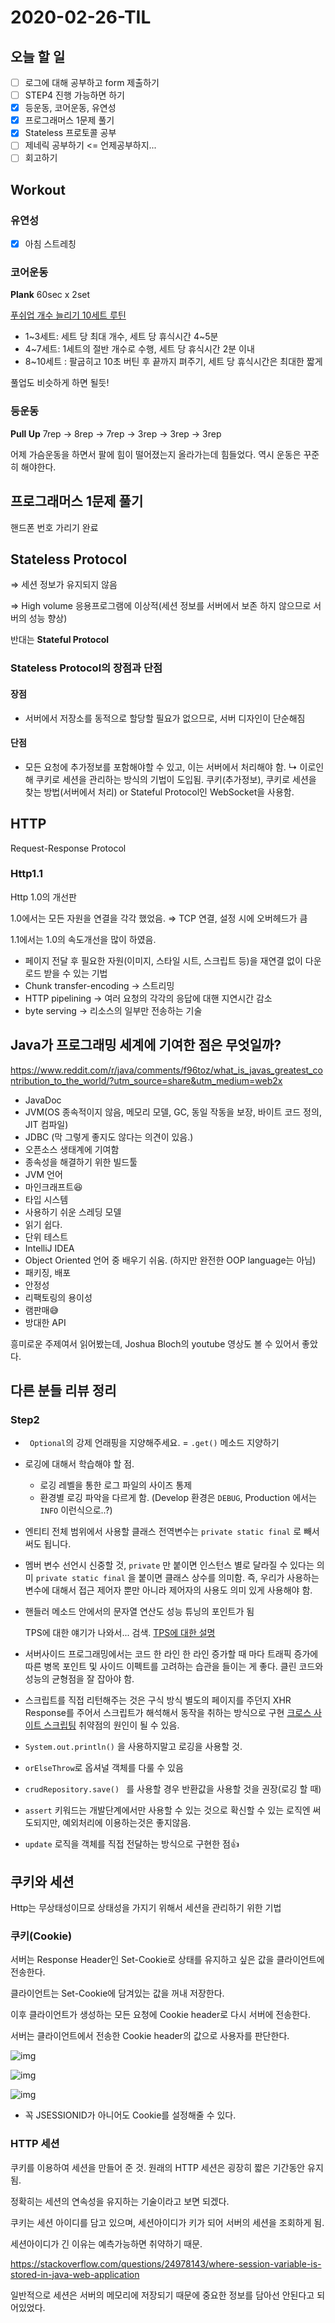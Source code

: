 # 2020-02-26-TIL

## 오늘 할 일

- [ ] 로그에 대해 공부하고 form 제출하기
- [ ] STEP4 진행 가능하면 하기
- [x] 등운동, 코어운동, 유연성
- [x] 프로그래머스 1문제 풀기
- [x] Stateless 프로토콜 공부
- [ ] 제네릭 공부하기 <= 언제공부하지...
- [ ] 회고하기

## Workout

### 유연성

- [x] 아침 스트레칭 

### 코어운동

**Plank** 60sec x 2set

[푸쉬업 개수 늘리기 10세트 루틴](https://www.youtube.com/watch?v=Ck-amAgGM00)

- 1~3세트: 세트 당 최대 개수, 세트 당 휴식시간 4~5분
- 4~7세트: 1세트의 절반 개수로 수행, 세트 당 휴식시간 2분 이내
- 8~10세트 : 팔굽히고 10초 버틴 후 끝까지 펴주기, 세트 당 휴식시간은 최대한 짧게

풀업도 비슷하게 하면 될듯!

### 등운동

**Pull Up** 7rep → 8rep →  7rep → 3rep → 3rep → 3rep

어제 가슴운동을 하면서 팔에 힘이 떨어졌는지 올라가는데 힘들었다. 역시 운동은 꾸준히 해야한다.

## 프로그래머스 1문제 풀기

핸드폰 번호 가리기 완료

## Stateless Protocol

⇒ 세션 정보가 유지되지 않음

⇒ High volume 응용프로그램에 이상적(세션 정보를 서버에서 보존 하지 않으므로 서버의 성능 향상)

반대는 **Stateful Protocol**

### Stateless Protocol의 장점과 단점

#### 장점

- 서버에서 저장소를 동적으로 할당할 필요가 없으므로, 서버 디자인이 단순해짐

#### 단점

- 모든 요청에 추가정보를 포함해야할 수 있고, 이는 서버에서 처리해야 함.
  ↳  이로인해 쿠키로 세션을 관리하는 방식의 기법이 도입됨.
  쿠키(추가정보), 쿠키로 세션을 찾는 방법(서버에서 처리)
  or Stateful Protocol인 WebSocket을 사용함.

## HTTP

Request-Response Protocol

### Http1.1

Http 1.0의 개선판

1.0에서는 모든 자원을 연결을 각각 했었음. ⇒ TCP 연결, 설정 시에 오버헤드가 큼

1.1에서는 1.0의 속도개선을 많이 하였음.

- 페이지 전달 후 필요한 자원(이미지, 스타일 시트, 스크립트 등)을 재연결 없이 다운로드 받을 수 있는 기법
- Chunk transfer-encoding → 스트리밍
- HTTP pipelining → 여러 요청의 각각의 응답에 대핸 지연시간 감소
- byte serving → 리소스의 일부만 전송하는 기술

## Java가 프로그래밍 세계에 기여한 점은 무엇일까?

https://www.reddit.com/r/java/comments/f96toz/what_is_javas_greatest_contribution_to_the_world/?utm_source=share&utm_medium=web2x

- JavaDoc
- JVM(OS 종속적이지 않음, 메모리 모델, GC, 동일 작동을 보장, 바이트 코드 정의, JIT 컴파일)
- JDBC (막 그렇게 좋지도 않다는 의견이 있음.)
- 오픈소스 생태계에 기여함
- 종속성을 해결하기 위한 빌드툴
- JVM 언어
- 마인크래프트😆
- 타입 시스템
- 사용하기 쉬운 스레딩 모델
- 읽기 쉽다.
- 단위 테스트
- IntelliJ IDEA
- Object Oriented 언어 중 배우기 쉬움. (하지만 완전한 OOP language는 아님)
- 패키징, 배포
- 안정성
- 리팩토링의 용이성
- 램판매😅
- 방대한 API

흥미로운 주제여서 읽어봤는데, Joshua Bloch의 youtube 영상도 볼 수 있어서 좋았다.

## 다른 분들 리뷰 정리

### Step2

- ` Optional`의 강제 언래핑을 지양해주세요. =  `.get()` 메소드 지양하기

- 로깅에 대해서 학습해야 할 점.

  - 로깅 레벨을 통한 로그 파일의 사이즈 통제
  - 환경별 로깅 파악을 다르게 함. (Develop 환경은 `DEBUG`, Production 에서는 `INFO` 이런식으로..?)

- 엔티티 전체 범위에서 사용할 클래스 전역변수는 `private static final` 로 빼서 써도 됩니다.

- 멤버 변수 선언시 신중할 것, `private` 만 붙이면 인스턴스 별로 달라질 수 있다는 의미
  `private static final` 을 붙이면 클래스 상수를 의미함.
  즉, 우리가 사용하는 변수에 대해서 접근 제어자 뿐만 아니라 제어자의 사용도 의미 있게 사용해야 함.

- 핸들러 메소드 안에서의 문자열 연산도 성능 튜닝의 포인트가 됨

  TPS에 대한 얘기가 나와서... 검색. [TPS에 대한 설명](https://realforce111.tistory.com/48)

- 서버사이드 프로그래밍에서는 코드 한 라인 한 라인 증가할 때 마다 트래픽 증가에 따른 병목 포인트 및 사이드 이펙트를 고려하는 습관을 들이는 게 좋다. 클린 코드와 성능의 균형점을 잘 잡아야 함.

- 스크립트를 직접 리턴해주는 것은 구식 방식
  별도의 페이지를 주던지 XHR Response를 주어서 스크립트가 해석해서 동작을 취하는 방식으로 구현
  [크로스 사이트 스크립팅](https://ko.wikipedia.org/wiki/사이트_간_스크립팅) 취약점의 원인이 될 수 있음.

- `System.out.println()` 을 사용하지말고 로깅을 사용할 것.

- `orElseThrow`로 옵셔널 객체를 다룰 수 있음

- `crudRepository.save() ` 를 사용할 경우 반환값을 사용할 것을 권장(로깅 할 때)

- `assert` 키워드는 개발단계에서만 사용할 수 있는 것으로 확신할 수 있는 로직엔 써도되지만, 예외처리에 이용하는것은 좋지않음.

- `update` 로직을 객체를 직접 전달하는 방식으로 구현한 점👍

## 쿠키와 세션

Http는 무상태성이므로 상태성을 가지기 위해서 세션을 관리하기 위한 기법

### 쿠키(Cookie)

서버는 Response Header인 Set-Cookie로 상태를 유지하고 싶은 값을 클라이언트에 전송한다.

클라이언트는 Set-Cookie에 담겨있는 값을 꺼내 저장한다.

이후 클라이언트가 생성하는 모든 요청에 Cookie header로 다시 서버에 전송한다.

서버는 클라이언트에서 전송한 Cookie header의 값으로 사용자를 판단한다.

![img](https://i.imgur.com/kcQ9c0U.png)

![img](https://i.imgur.com/Foaga8X.png)

![img](https://i.imgur.com/Pf3ZIBU.png)

- 꼭 JSESSIONID가 아니어도 Cookie를 설정해줄 수 있다.

### HTTP 세션

쿠키를 이용하여 세션을 만들어 준 것. 원래의 HTTP 세션은 굉장히 짧은 기간동안 유지됨.

정확히는 세션의 연속성을 유지하는 기술이라고 보면 되겠다.

쿠키는 세션 아이디를 담고 있으며, 세션아이디가 키가 되어 서버의 세션을 조회하게 됨.

세션아이디가 긴 이유는 예측가능하면 취약하기 때문.

https://stackoverflow.com/questions/24978143/where-session-variable-is-stored-in-java-web-application

일반적으로 세션은 서버의 메모리에 저장되기 때문에 중요한 정보를 담아선 안된다고 되어있었다.